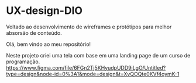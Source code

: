 # UX-design-DIO
Voltado ao desenvolvimento de wireframes e protótipos para melhor absorsão de conteúdo.

Olá, bem vindo ao meu repositório!

Neste projeto criei uma tela com base em uma landing page de um curso de programação.
https://www.figma.com/file/6FGn2Tj5KHyudpUDD9iLgO/Untitled?type=design&node-id=0%3A1&mode=design&t=XvQOQte0KVf4oymK-1
